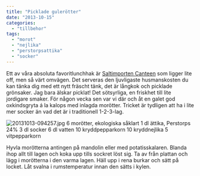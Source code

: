 ```yaml
---
title: "Picklade gulerötter"
date: "2013-10-15"
categories: 
  - "tillbehor"
tags: 
  - "morot"
  - "nejlika"
  - "perstorpsattika"
  - "socker"
---
```


Ett av våra absoluta favoritlunchhak är [Saltimporten Canteen](http://www.saltimporten.com) som ligger lite off, men så värt omvägen. Det serveras den ljuvligaste husmanskosten du kan tänka dig med ett nytt fräscht tänk, det är långkok och picklade grönsaker. Jag bara älskar picklat! Det sötsyrliga, en friskhet till lite jordigare smaker. För någon vecka sen var vi där och åt en galet god oxkindsgryta á la kalops med inlagda morötter. Tricket är tydligen att ha i lite mer socker än vad det är i traditionell 1-2-3-lag.  
  
![20131013-094257.jpg](/static/img/20131013-094257.jpg)
6 morötter, ekologiska såklart 1 dl ättika, Perstorps 24% 3 dl socker 6 dl vatten 10 kryddpepparkorn 10 kryddnejlika 5 vitpepparkorn

Hyvla morötterna antingen på mandolin eller med potatisskalaren. Blanda ihop allt till lagen och koka upp tills sockret löst sig. Ta av från plattan och lägg i morötterna i den varma lagen. Häll upp i rena burkar och sätt på locket. Låt svalna i rumstemperatur innan den sätts i kylen.
